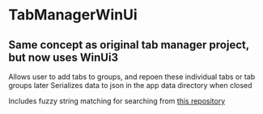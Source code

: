 # TabManagerWinUi
## Same concept as original tab manager project, but now uses WinUi3

Allows user to add tabs to groups, and repoen these individual tabs or tab groups later
Serializes data to json in the app data directory when closed

Includes fuzzy string matching for searching from [this repository](https://github.com/JakeBayer/FuzzySharp)

